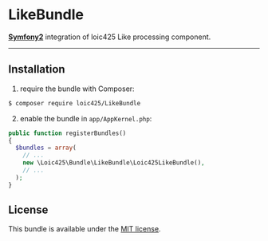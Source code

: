 # LikeBundle

[**Symfony2**](http://symfony.com) integration of loic425 Like processing
component.

---

## Installation

  1. require the bundle with Composer:

  ```bash
  $ composer require loic425/LikeBundle
  ```
  
  2. enable the bundle in `app/AppKernel.php`:

  ```php
  public function registerBundles()
  {
    $bundles = array(
      // ...
      new \Loic425\Bundle\LikeBundle\Loic425LikeBundle(),
      // ...
    );
  }
  ```

## License

This bundle is available under the [MIT license](LICENSE).
